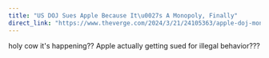 ```yaml
---
title: "US DOJ Sues Apple Because It\u0027s A Monopoly, Finally"
direct_link: "https://www.theverge.com/2024/3/21/24105363/apple-doj-monopoly-lawsuit"
---
```


holy cow it's happening?? Apple actually getting sued for illegal behavior???
